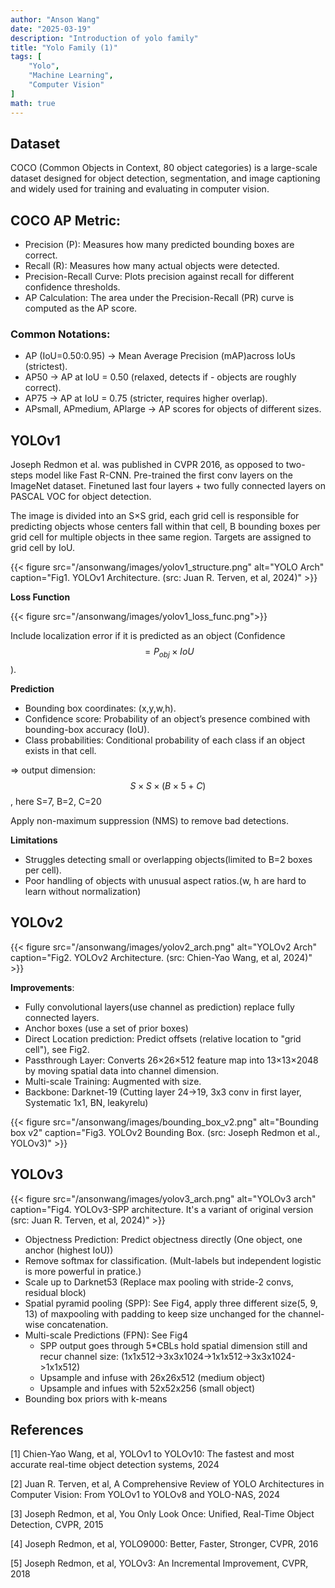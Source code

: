 ```yaml
---
author: "Anson Wang"
date: "2025-03-19"
description: "Introduction of yolo family"
title: "Yolo Family (1)"
tags: [
    "Yolo",
    "Machine Learning",
    "Computer Vision"
]
math: true
---
```


## Dataset

COCO (Common Objects in Context, 80 object categories) is a large-scale dataset designed for object detection, segmentation, and image captioning and widely used for training and evaluating in computer vision. 

## COCO AP Metric:

- Precision (P): Measures how many predicted bounding boxes are correct.
- Recall (R): Measures how many actual objects were detected.
- Precision-Recall Curve: Plots precision against recall for different confidence thresholds.
- AP Calculation: The area under the Precision-Recall (PR) curve is computed as the AP score.

### Common Notations:
- AP (IoU=0.50:0.95) → Mean Average Precision (mAP)across IoUs (strictest).
- AP50 → AP at IoU = 0.50 (relaxed, detects if - objects are roughly correct).
- AP75 → AP at IoU = 0.75 (stricter, requires higher overlap).
- APsmall, APmedium, APlarge → AP scores for objects of different sizes.


## YOLOv1

Joseph Redmon et al. was published in CVPR 2016, as opposed to two-steps model like Fast R-CNN. 
Pre-trained the first conv layers on the ImageNet dataset. Finetuned last four layers + two fully connected layers on PASCAL VOC for object detection.

The image is divided into an S×S grid, each grid cell is responsible for predicting objects whose centers fall within that cell, B bounding boxes per grid cell for multiple objects in thee same region. Targets are assigned to grid cell by IoU.

{{< figure src="/ansonwang/images/yolov1_structure.png" alt="YOLO Arch" caption="Fig1. YOLOv1 Architecture. (src: Juan R. Terven, et al, 2024)" >}}

**Loss Function**

{{< figure src="/ansonwang/images/yolov1_loss_func.png">}}

Include localization error if it is predicted as an object (Confidence $$=P_{obj} \times IoU$$).

**Prediction**
- Bounding box coordinates: (x,y,w,h).
- Confidence score: Probability of an object’s presence combined with bounding-box accuracy (IoU).
- Class probabilities: Conditional probability of 
each class if an object exists in that cell.

=> output dimension: $$ S \times S \times(B \times 5 + C)$$, here S=7, B=2, C=20

Apply non-maximum suppression (NMS) to remove bad detections.

**Limitations**
- Struggles detecting small or overlapping objects(limited to B=2 boxes per cell).
- Poor handling of objects with unusual aspect ratios.(w, h are hard to learn without normalization)


## YOLOv2

{{< figure src="/ansonwang/images/yolov2_arch.png" alt="YOLOv2 Arch" caption="Fig2. YOLOv2 Architecture. (src: Chien-Yao Wang, et al, 2024)" >}}

**Improvements**:
- Fully convolutional layers(use channel as prediction) replace fully connected layers. 
- Anchor boxes (use a set of prior boxes)
- Direct Location prediction: Predict offsets (relative location to "grid cell"), see Fig2.
- Passthrough Layer: Converts 26×26×512 feature map into 13×13×2048 by moving spatial data into channel dimension.
- Multi-scale Training: Augmented with size.
- Backbone: Darknet-19 (Cutting layer 24->19, 3x3 conv in first layer, Systematic 1x1, BN, leakyrelu)




{{< figure src="/ansonwang/images/bounding_box_v2.png" alt="Bounding box v2" caption="Fig3. YOLOv2 Bounding Box. (src: Joseph Redmon et al., YOLOv3)" >}}




## YOLOv3

{{< figure src="/ansonwang/images/yolov3_arch.png" alt="YOLOv3 arch" caption="Fig4. YOLOv3-SPP architecture. It's a variant of original version (src: Juan R. Terven, et al, 2024)" >}}

- Objectness Prediction: Predict objectness directly (One object, one anchor (highest IoU))
- Remove softmax for classification. (Mult-labels but independent logistic is more powerful in pratice.)
- Scale up to Darknet53 (Replace max pooling with stride-2 convs, residual block)
- Spatial pyramid pooling (SPP): See Fig4, apply three different size(5, 9, 13) of maxpooling with padding to keep size unchanged for the channel-wise concatenation. 
- Multi-scale Predictions (FPN): See Fig4
    - SPP output goes through 5*CBLs hold spatial dimension still and recur channel size: 
    (1x1x512->3x3x1024->1x1x512->3x3x1024->1x1x512)
    - Upsample and infuse with 26x26x512 (medium object)
    - Upsample and infues with 52x52x256
    (small object)
- Bounding box priors with k-means


## References

[1] Chien-Yao Wang, et al, YOLOv1 to YOLOv10: The fastest and most accurate real-time object detection systems, 2024

[2] Juan R. Terven, et al, A Comprehensive Review of YOLO Architectures in Computer Vision: From YOLOv1 to YOLOv8 and YOLO-NAS, 2024

[3] Joseph Redmon, et al, You Only Look Once: Unified, Real-Time Object Detection, CVPR, 2015

[4] Joseph Redmon, et al, YOLO9000: Better, Faster, Stronger, CVPR, 2016

[5] Joseph Redmon, et al, YOLOv3: An Incremental Improvement, CVPR, 2018